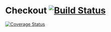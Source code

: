 # Checkout [![Build Status](https://travis-ci.org/hsheikhm/Checkout.svg?branch=master)](https://travis-ci.org/hsheikhm/Checkout)
[![Coverage Status](https://coveralls.io/repos/github/hsheikhm/Checkout/badge.svg?branch=master)](https://coveralls.io/github/hsheikhm/Checkout?branch=master) 
